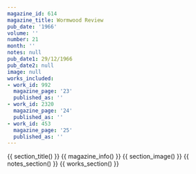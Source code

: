 ```yaml
---
magazine_id: 614
magazine_title: Wormwood Review
pub_date: '1966'
volume: ''
number: 21
month: ''
notes: null
pub_date1: 29/12/1966
pub_date2: null
image: null
works_included:
- work_id: 992
  magazine_page: '23'
  published_as: ''
- work_id: 2320
  magazine_page: '24'
  published_as: ''
- work_id: 453
  magazine_page: '25'
  published_as: ''
---
```


{{ section_title() }}
{{ magazine_info() }}
{{ section_image() }}
{{ notes_section() }}
{{ works_section() }}
